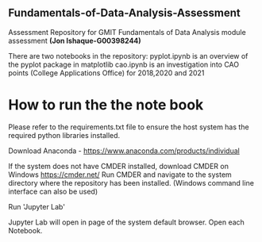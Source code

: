 ## Fundamentals-of-Data-Analysis-Assessment
Assessment Repository for GMIT Fundamentals of Data Analysis module assessment **(Jon Ishaque-G00398244)**

There are two notebooks in the repository:
pyplot.ipynb is an overview of the pyplot package in matplotlib
cao.ipynb is an investigation into CAO points (College Applications Office) for 2018,2020 and 2021

# How to run the the note book
Please refer to the requirements.txt file to ensure the host system has the required python libraries installed. 

Download Anaconda - https://www.anaconda.com/products/individual

If the system does not have CMDER installed, download CMDER on Windows https://cmder.net/
Run CMDER and navigate to the system directory where the repository has been installed. (Windows command line interface can also be used)

Run 'Jupyter Lab'

Jupyter Lab will open in page of the system default browser. Open each Notebook.
